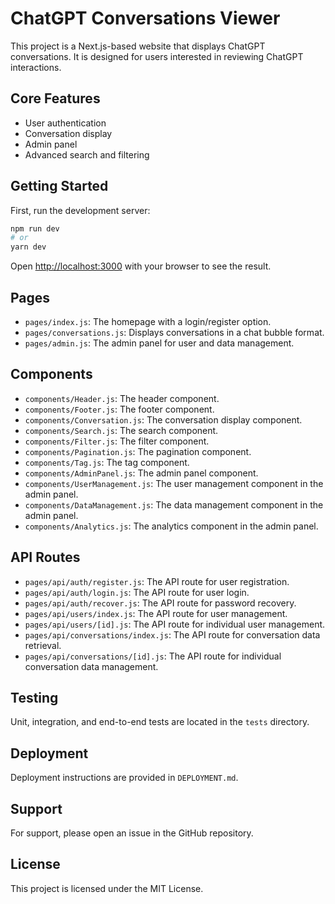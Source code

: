 # ChatGPT Conversations Viewer

This project is a Next.js-based website that displays ChatGPT conversations. It is designed for users interested in reviewing ChatGPT interactions.

## Core Features

- User authentication
- Conversation display
- Admin panel
- Advanced search and filtering

## Getting Started

First, run the development server:

```bash
npm run dev
# or
yarn dev
```

Open [http://localhost:3000](http://localhost:3000) with your browser to see the result.

## Pages

- `pages/index.js`: The homepage with a login/register option.
- `pages/conversations.js`: Displays conversations in a chat bubble format.
- `pages/admin.js`: The admin panel for user and data management.

## Components

- `components/Header.js`: The header component.
- `components/Footer.js`: The footer component.
- `components/Conversation.js`: The conversation display component.
- `components/Search.js`: The search component.
- `components/Filter.js`: The filter component.
- `components/Pagination.js`: The pagination component.
- `components/Tag.js`: The tag component.
- `components/AdminPanel.js`: The admin panel component.
- `components/UserManagement.js`: The user management component in the admin panel.
- `components/DataManagement.js`: The data management component in the admin panel.
- `components/Analytics.js`: The analytics component in the admin panel.

## API Routes

- `pages/api/auth/register.js`: The API route for user registration.
- `pages/api/auth/login.js`: The API route for user login.
- `pages/api/auth/recover.js`: The API route for password recovery.
- `pages/api/users/index.js`: The API route for user management.
- `pages/api/users/[id].js`: The API route for individual user management.
- `pages/api/conversations/index.js`: The API route for conversation data retrieval.
- `pages/api/conversations/[id].js`: The API route for individual conversation data management.

## Testing

Unit, integration, and end-to-end tests are located in the `tests` directory.

## Deployment

Deployment instructions are provided in `DEPLOYMENT.md`.

## Support

For support, please open an issue in the GitHub repository.

## License

This project is licensed under the MIT License.